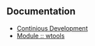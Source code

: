 ## Documentation

- [Continious Development](./Cd.md)
- [Module :: wtools](https://docs.rs/wtools/latest/wtools/)
